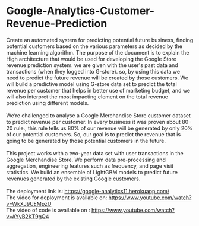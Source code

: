# Google-Analytics-Customer-Revenue-Prediction
Create an automated system for predicting potential future business, finding potential customers based on the various parameters as decided by the machine learning algorithm. The purpose of the document is to explain the High architecture that would be used for developing the Google Store revenue prediction system. we are given with the user's past data and transactions (when they logged into G-store). so, by using this data we need to predict the future revenue will be created by those customers. We will build a predictive model using G-store data set to predict the total revenue per customer that helps in better use of marketing budget, and we will also interpret the most impacting element on the total revenue prediction using different models.
<br>
<br>
We’re challenged to analyse a Google Merchandise Store customer dataset to predict revenue per customer. In every business it was proven about 80–20 rule., this rule tells us 80% of our revenue will be generated by only 20% of our potential customers. So, our goal is to predict the revenue that is going to be generated by those potential customers in the future.
<br>
<br>
This project works with a two-year data set with user transactions in the Google Merchandise Store. We perform  data pre-processing and aggregation, engineering features such as frequency, and page visit statistics. We build an ensemble of LightGBM models to predict future revenues generated by the existing Google customers.
<br>
<br>
The deployment link is: https://google-analytics11.herokuapp.com/
<br>
The video for deployment is available on: https://www.youtube.com/watch?v=WkXJ9UEMpzU
<br>
The video of code is available on : https://www.youtube.com/watch?v=AYyB2KT9gQ4
